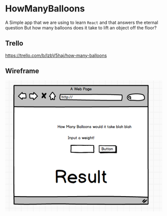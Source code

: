 # HowManyBalloons

A Simple app that we are using to learn `React` and that answers the eternal question
But how many balloons does it take to lift an object off the floor?

## Trello
https://trello.com/b/IzbV5haj/how-many-balloons

## Wireframe
![Orchestration](BasicWireframe.png)

